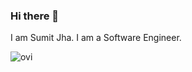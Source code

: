### Hi there 👋

I am Sumit Jha. I am a Software Engineer.

<img src="https://github-readme-stats.vercel.app/api/top-langs?username=isumitjha&show_icons=true&locale=en&layout=compact&theme=chartreuse-dark" alt="ovi" />

<!--
**isumitjha/isumitjha** is a ✨ _special_ ✨ repository because its `README.md` (this file) appears on your GitHub profile.

Here are some ideas to get you started:

- 🔭 I’m currently working on ...
- 🌱 I’m currently learning ...
- 👯 I’m looking to collaborate on ...
- 🤔 I’m looking for help with ...
- 💬 Ask me about ...
- 📫 How to reach me: ...
- 😄 Pronouns: ...
- ⚡ Fun fact: ...
-->
